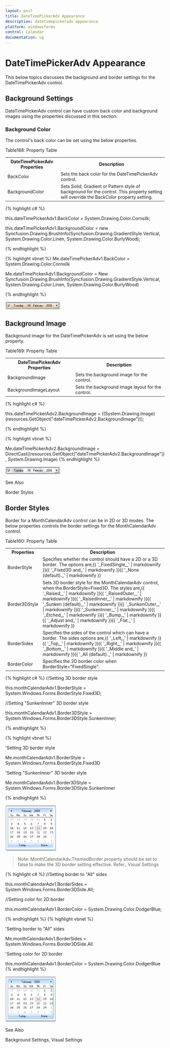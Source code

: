 ```yaml
---
layout: post
title: DateTimePickerAdv Appearance
description: datetimepickeradv appearance
platform: windowsforms
control: Calendar
documentation: ug
---
```

# DateTimePickerAdv Appearance

This below topics discusses the background and border settings for the DateTimePickerAdv control.

## Background Settings

DateTimePickerAdv control can have custom back color and background images using the properties discussed in this section.

### Background Color

The control's back color can be set using the below properties.

Table188: Property Table

<table>
<tr>
<th>
DateTimePickerAdv  Properties</th><th>
Description</th></tr>
<tr>
<td>
BackColor</td><td>
Sets the back color for the DateTimePickerAdv control.</td></tr>
<tr>
<td>
BackgroundColor</td><td>
Sets Solid, Gradient or Pattern style of background for the control. This property setting will override the BackColor property setting.</td></tr>
</table>




{% highlight c#  %}

this.dateTimePickerAdv1.BackColor = System.Drawing.Color.Cornsilk;

this.dateTimePickerAdv1.BackgroundColor = new Syncfusion.Drawing.BrushInfo(Syncfusion.Drawing.GradientStyle.Vertical, System.Drawing.Color.Linen, System.Drawing.Color.BurlyWood);


{% endhighlight  %}



{% highlight vbnet  %}
Me.dateTimePickerAdv1.BackColor = System.Drawing.Color.Cornsilk 

Me.dateTimePickerAdv1.BackgroundColor = New Syncfusion.Drawing.BrushInfo(Syncfusion.Drawing.GradientStyle.Vertical, System.Drawing.Color.Linen, System.Drawing.Color.BurlyWood) 

{% endhighlight   %}

![](Calendar_Images/Overview_img207.jpeg) 



## Background Image

Background image for the DateTimePickerAdv is set using the below property.

Table189: Property Table

<table>
<tr>
<th>
DateTimePickerAdv  Properties</th><th>
Description</th></tr>
<tr>
<td>
BackgroundImage</td><td>
Sets the background image for the control.</td></tr>
<tr>
<td>
BackgroundImageLayout</td><td>
Sets the background image layout for the control.</td></tr>
</table>




{% highlight c#  %}

this.dateTimePickerAdv2.BackgroundImage = ((System.Drawing.Image)(resources.GetObject("dateTimePickerAdv2.BackgroundImage")));


{% endhighlight   %}

{% highlight vbnet  %}


Me.dateTimePickerAdv2.BackgroundImage = DirectCast((resources.GetObject("dateTimePickerAdv2.BackgroundImage")), System.Drawing.Image) 
{% endhighlight   %}


![](Calendar_Images/Overview_img208.jpeg) 



 See Also

 Border Styles

## Border Styles

Border for a MonthCalendarAdv control can be in 2D or 3D modes. The below properties controls the border settings for the MonthCalendarAdv control. 

Table160: Property Table

<table>
<tr>
<th>
Properties</th><th>
Description</th></tr>
<tr>
<td>
BorderStyle</td><td>
Specifies whether the control should have a 2D or a 3D border. The options are,{{ '_FixedSingle,_' | markdownify }}{{ '_Fixed3D and_' | markdownify }}{{ '_None (default)._' | markdownify }}</td></tr>
<tr>
<td>
Border3DStyle</td><td>
Sets 3D border style for the MonthCalendarAdv control, when the BorderStyle=Fixed3D. The styles are,{{ '_Raised,_'  | markdownify }}{{ '_RaisedOuter,_'  | markdownify }}{{ '_RaisedInner,_' | markdownify }}{{ '_Sunken (default),_'  | markdownify }}{{ '_SunkenOuter,_'  | markdownify }}{{ '_SunkenInner,_'  | markdownify }}{{ '_Etched,_'  | markdownify }}{{ '_Bump,_'  | markdownify }}{{ '_Adjust and_' | markdownify }}{{ '_Flat._' | markdownify }}</td></tr>
<tr>
<td>
BorderSides</td><td>
Specifies the sides of the control which can have a border. The sides options are,{{ '_Left,_'  | markdownify }}{{ '_Top,_'  | markdownify }}{{ '_Right,_'  | markdownify }}{{ '_Bottom,_'  | markdownify }}{{ '_Middle and_' | markdownify }}{{ '_All (default)._' | markdownify }}</td></tr>
<tr>
<td>
BorderColor</td><td>
Specifies the 2D border color when BorderStyle="FixedSingle".</td></tr>
</table>





{% highlight c# %}
//Setting 3D border style 

this.monthCalendarAdv1.BorderStyle = System.Windows.Forms.BorderStyle.Fixed3D;

//Setting "SunkenInner" 3D border style

this.monthCalendarAdv1.Border3DStyle = System.Windows.Forms.Border3DStyle.SunkenInner;

{% endhighlight  %}



{% highlight vbnet %}

'Setting 3D border style 

Me.monthCalendarAdv1.BorderStyle = System.Windows.Forms.BorderStyle.Fixed3D

'Setting "SunkenInner" 3D border style

Me.monthCalendarAdv1.Border3DStyle = System.Windows.Forms.Border3DStyle.SunkenInner

{% endhighlight  %}

![](Calendar_Images/Overview_img135.jpeg) 



> Note: MonthCalendarAdv.ThemedBorder property should be set to false to make the 3D border setting effective. Refer_ Visual Settings
 
{% highlight c# %}
//Setting border to "All" sides

this.monthCalendarAdv1.BorderSides = System.Windows.Forms.Border3DSide.All;

//Setting color for 2D border

this.monthCalendarAdv1.BorderColor = System.Drawing.Color.DodgerBlue;


{% endhighlight %}
{% highlight vbnet %}




'Setting border to "All" sides

Me.monthCalendarAdv1.BorderSides = System.Windows.Forms.Border3DSide.All

'Setting color for 2D border

this.monthCalendarAdv1.BorderColor = System.Drawing.Color.DodgerBlue
{% endhighlight  %}


![](Calendar_Images/Overview_img137.jpeg)



 See Also
 
 Background Settings, Visual Settings